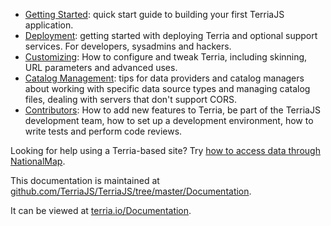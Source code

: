 * [Getting Started](GettingStarted): quick start guide to building your first TerriaJS application.
* [Deployment](Deployment): getting started with deploying Terria and optional support services. For developers, sysadmins and hackers.
* [Customizing](Customizing): How to configure and tweak Terria, including skinning, URL parameters and advanced uses.
* [Catalog Management](CatalogManagement): tips for data providers and catalog managers about working with specific data source types and managing catalog files, dealing with servers that don't support CORS.
* [Contributors](Contributors): How to add new features to Terria, be part of the TerriaJS development team, how to set up a development environment, how to write tests and perform code reviews.

Looking for help using a Terria-based site? Try [how to access data through NationalMap](http://nationalmap.gov.au/help/howto.html).

This documentation is maintained at [github.com/TerriaJS/TerriaJS/tree/master/Documentation](https://github.com/TerriaJS/TerriaJS/tree/master/Documentation).

It can be viewed at [terria.io/Documentation](http://terria.io/Documentation).
